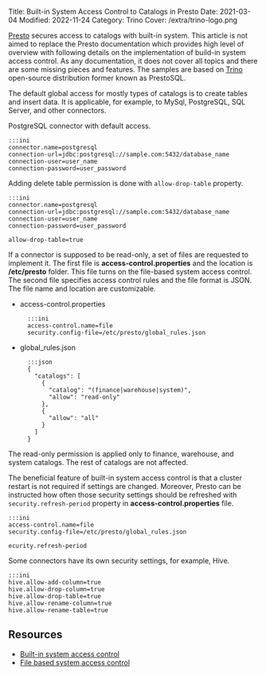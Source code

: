 Title: Built-in System Access Control to Catalogs in Presto
Date: 2021-03-04
Modified: 2022-11-24
Category: Trino
Cover: /extra/trino-logo.png

[Presto](https://trino.io/) secures access to catalogs with built-in system. This article is not aimed to replace the Presto documentation which provides high level of overview with following details on the implementation of build-in system access control. As any documentation, it does not cover all topics and there are some missing pieces and features. The samples are based on [Trino](https://trino.io/) open-source distribution former known as PrestoSQL. 

The default global access for mostly types of catalogs is to create tables and insert data. It is applicable, for example, to MySql, PostgreSQL, SQL Server, and other connectors.

PostgreSQL connector with default access.

    :::ini
    connector.name=postgresql
    connection-url=jdbc:postgresql://sample.com:5432/database_name
    connection-user=user_name
    connection-password=user_password

Adding delete table permission is done with `allow-drop-table` property.

    :::ini
    connector.name=postgresql
    connection-url=jdbc:postgresql://sample.com:5432/database_name
    connection-user=user_name
    connection-password=user_password

    allow-drop-table=true

If a connector is supposed to be read-only, a set of files are requested to implement it. The first file is **access-control.properties** and the location is **/etc/presto** folder. This file turns on the file-based system access control. The second file specifies access control rules and the file format is JSON. The file name and location are customizable.

* access-control.properties

        :::ini
        access-control.name=file
        security.config-file=/etc/presto/global_rules.json

* global_rules.json

        :::json
        {
          "catalogs": [
            {
              "catalog": "(finance|warehouse|system)",
              "allow": "read-only"
            },
            {
              "allow": "all"
            }
          ]
        }

The read-only permission is applied only to finance, warehouse, and system catalogs. The rest of catalogs are not affected.

The beneficial feature of built-in system access control is that a cluster restart is not required if settings are changed. Moreover, Presto can be instructed how often those security settings should be refreshed with `security.refresh-period` property in **access-control.properties** file.

    :::ini
    access-control.name=file
    security.config-file=/etc/presto/global_rules.json

    ecurity.refresh-period

Some connectors have its own security settings, for example, Hive. 

    :::ini
    hive.allow-add-column=true
    hive.allow-drop-column=true
    hive.allow-drop-table=true
    hive.allow-rename-column=true
    hive.allow-rename-table=true

## Resources

* [Built-in system access control](https://trino.io/docs/current/security/built-in-system-access-control.html)
* [File based system access control](https://trino.io/docs/current/security/file-system-access-control.html)
